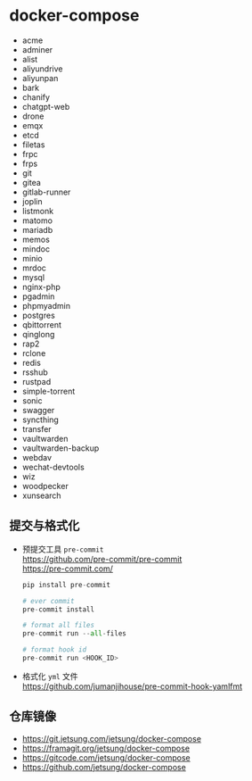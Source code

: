 # docker-compose

- acme
- adminer
- alist
- aliyundrive
- aliyunpan
- bark
- chanify
- chatgpt-web
- drone
- emqx
- etcd
- filetas
- frpc
- frps
- git
- gitea
- gitlab-runner
- joplin
- listmonk
- matomo
- mariadb
- memos
- mindoc
- minio
- mrdoc
- mysql
- nginx-php
- pgadmin
- phpmyadmin
- postgres
- qbittorrent
- qinglong
- rap2
- rclone
- redis
- rsshub
- rustpad
- simple-torrent
- sonic
- swagger
- syncthing
- transfer
- vaultwarden
- vaultwarden-backup
- webdav
- wechat-devtools
- wiz
- woodpecker
- xunsearch

## 提交与格式化

- 预提交工具 `pre-commit`  
  https://github.com/pre-commit/pre-commit  
  https://pre-commit.com/

  ```python
  pip install pre-commit

  # ever commit
  pre-commit install

  # format all files
  pre-commit run --all-files

  # format hook id
  pre-commit run <HOOK_ID>
  ```

- 格式化 `yml` 文件  
  https://github.com/jumanjihouse/pre-commit-hook-yamlfmt

## 仓库镜像

- https://git.jetsung.com/jetsung/docker-compose
- https://framagit.org/jetsung/docker-compose
- https://gitcode.com/jetsung/docker-compose
- https://github.com/jetsung/docker-compose
